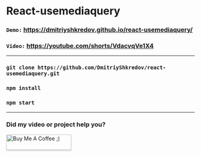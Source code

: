 # React-usemediaquery

### `Demo:` https://dmitriyshkredov.github.io/react-usemediaquery/

### `Video:` https://youtube.com/shorts/VdacvqVe1X4

---

### `git clone https://github.com/DmitriyShkredov/react-usemediaquery.git`

### `npm install`

### `npm start`

---

### Did my video or project help you?

<a href="https://www.buymeacoffee.com/DmitriyShkredov" target="_blank"><img src="https://www.buymeacoffee.com/assets/img/custom_images/orange_img.png" alt="Buy Me A Coffee ;)" style="height: 41px !important;width: 174px !important;box-shadow: 0px 3px 2px 0px rgba(190, 190, 190, 0.5) !important;-webkit-box-shadow: 0px 3px 2px 0px rgba(190, 190, 190, 0.5) !important;" ></a>
